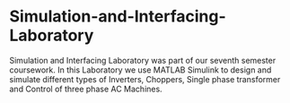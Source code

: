 # Simulation-and-Interfacing-Laboratory
Simulation and Interfacing Laboratory was part of our seventh semester coursework. In this Laboratory we use MATLAB Simulink to design and simulate different types of Inverters, Choppers, Single phase transformer and Control of three phase AC Machines. 
